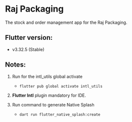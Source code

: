 # Raj Packaging

The stock and order management app for the Raj Packaging.

## Flutter version:
- v3.32.5 (Stable)

## Notes:
1) Run for the intl_utils global activate
   - `flutter pub global activate intl_utils`
   
2) **Flutter Intl** plugin mandatory for IDE.

3) Run command to generate Native Splash
   - `dart run flutter_native_splash:create`

